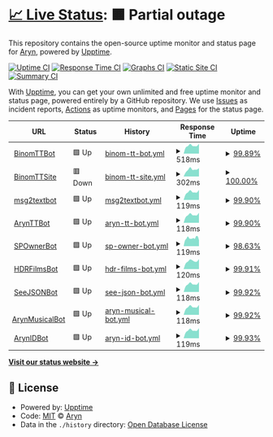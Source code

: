 # [📈 Live Status](https://arynyklas.github.io/uptime): <!--live status--> **🟧 Partial outage**

This repository contains the open-source uptime monitor and status page for [Aryn](https://arynyklas.github.io/uptime), powered by [Upptime](https://github.com/upptime/upptime).

[![Uptime CI](https://github.com/arynyklas/uptime/workflows/Uptime%20CI/badge.svg)](https://github.com/arynyklas/uptime/actions?query=workflow%3A%22Uptime+CI%22)
[![Response Time CI](https://github.com/arynyklas/uptime/workflows/Response%20Time%20CI/badge.svg)](https://github.com/arynyklas/uptime/actions?query=workflow%3A%22Response+Time+CI%22)
[![Graphs CI](https://github.com/arynyklas/uptime/workflows/Graphs%20CI/badge.svg)](https://github.com/arynyklas/uptime/actions?query=workflow%3A%22Graphs+CI%22)
[![Static Site CI](https://github.com/arynyklas/uptime/workflows/Static%20Site%20CI/badge.svg)](https://github.com/arynyklas/uptime/actions?query=workflow%3A%22Static+Site+CI%22)
[![Summary CI](https://github.com/arynyklas/uptime/workflows/Summary%20CI/badge.svg)](https://github.com/arynyklas/uptime/actions?query=workflow%3A%22Summary+CI%22)

With [Upptime](https://upptime.js.org), you can get your own unlimited and free uptime monitor and status page, powered entirely by a GitHub repository. We use [Issues](https://github.com/arynyklas/uptime/issues) as incident reports, [Actions](https://github.com/arynyklas/uptime/actions) as uptime monitors, and [Pages](https://arynyklas.github.io/uptime) for the status page.

<!--start: status pages-->
<!-- This summary is generated by Upptime (https://github.com/upptime/upptime) -->
<!-- Do not edit this manually, your changes will be overwritten -->
<!-- prettier-ignore -->
| URL | Status | History | Response Time | Uptime |
| --- | ------ | ------- | ------------- | ------ |
| <img alt="" src="https://icons.duckduckgo.com/ip3/backend.isbotdown.com.ico" height="13"> [BinomTTBot](https://backend.isbotdown.com/bots/BinomTTBot) | 🟩 Up | [binom-tt-bot.yml](https://github.com/arynyklas/uptime/commits/HEAD/history/binom-tt-bot.yml) | <details><summary><img alt="Response time graph" src="./graphs/binom-tt-bot/response-time-week.png" height="20"> 518ms</summary><br><a href="https://arynyklas.github.io/uptime/history/binom-tt-bot"><img alt="Response time 509" src="https://img.shields.io/endpoint?url=https%3A%2F%2Fraw.githubusercontent.com%2Farynyklas%2Fuptime%2FHEAD%2Fapi%2Fbinom-tt-bot%2Fresponse-time.json"></a><br><a href="https://arynyklas.github.io/uptime/history/binom-tt-bot"><img alt="24-hour response time 507" src="https://img.shields.io/endpoint?url=https%3A%2F%2Fraw.githubusercontent.com%2Farynyklas%2Fuptime%2FHEAD%2Fapi%2Fbinom-tt-bot%2Fresponse-time-day.json"></a><br><a href="https://arynyklas.github.io/uptime/history/binom-tt-bot"><img alt="7-day response time 518" src="https://img.shields.io/endpoint?url=https%3A%2F%2Fraw.githubusercontent.com%2Farynyklas%2Fuptime%2FHEAD%2Fapi%2Fbinom-tt-bot%2Fresponse-time-week.json"></a><br><a href="https://arynyklas.github.io/uptime/history/binom-tt-bot"><img alt="30-day response time 502" src="https://img.shields.io/endpoint?url=https%3A%2F%2Fraw.githubusercontent.com%2Farynyklas%2Fuptime%2FHEAD%2Fapi%2Fbinom-tt-bot%2Fresponse-time-month.json"></a><br><a href="https://arynyklas.github.io/uptime/history/binom-tt-bot"><img alt="1-year response time 509" src="https://img.shields.io/endpoint?url=https%3A%2F%2Fraw.githubusercontent.com%2Farynyklas%2Fuptime%2FHEAD%2Fapi%2Fbinom-tt-bot%2Fresponse-time-year.json"></a></details> | <details><summary><a href="https://arynyklas.github.io/uptime/history/binom-tt-bot">99.89%</a></summary><a href="https://arynyklas.github.io/uptime/history/binom-tt-bot"><img alt="All-time uptime 98.21%" src="https://img.shields.io/endpoint?url=https%3A%2F%2Fraw.githubusercontent.com%2Farynyklas%2Fuptime%2FHEAD%2Fapi%2Fbinom-tt-bot%2Fuptime.json"></a><br><a href="https://arynyklas.github.io/uptime/history/binom-tt-bot"><img alt="24-hour uptime 99.25%" src="https://img.shields.io/endpoint?url=https%3A%2F%2Fraw.githubusercontent.com%2Farynyklas%2Fuptime%2FHEAD%2Fapi%2Fbinom-tt-bot%2Fuptime-day.json"></a><br><a href="https://arynyklas.github.io/uptime/history/binom-tt-bot"><img alt="7-day uptime 99.89%" src="https://img.shields.io/endpoint?url=https%3A%2F%2Fraw.githubusercontent.com%2Farynyklas%2Fuptime%2FHEAD%2Fapi%2Fbinom-tt-bot%2Fuptime-week.json"></a><br><a href="https://arynyklas.github.io/uptime/history/binom-tt-bot"><img alt="30-day uptime 99.98%" src="https://img.shields.io/endpoint?url=https%3A%2F%2Fraw.githubusercontent.com%2Farynyklas%2Fuptime%2FHEAD%2Fapi%2Fbinom-tt-bot%2Fuptime-month.json"></a><br><a href="https://arynyklas.github.io/uptime/history/binom-tt-bot"><img alt="1-year uptime 98.21%" src="https://img.shields.io/endpoint?url=https%3A%2F%2Fraw.githubusercontent.com%2Farynyklas%2Fuptime%2FHEAD%2Fapi%2Fbinom-tt-bot%2Fuptime-year.json"></a></details>
| <img alt="" src="https://icons.duckduckgo.com/ip3/binomtt.sek.su.ico" height="13"> [BinomTTSite](https://binomtt.sek.su/) | 🟥 Down | [binom-tt-site.yml](https://github.com/arynyklas/uptime/commits/HEAD/history/binom-tt-site.yml) | <details><summary><img alt="Response time graph" src="./graphs/binom-tt-site/response-time-week.png" height="20"> 302ms</summary><br><a href="https://arynyklas.github.io/uptime/history/binom-tt-site"><img alt="Response time 264" src="https://img.shields.io/endpoint?url=https%3A%2F%2Fraw.githubusercontent.com%2Farynyklas%2Fuptime%2FHEAD%2Fapi%2Fbinom-tt-site%2Fresponse-time.json"></a><br><a href="https://arynyklas.github.io/uptime/history/binom-tt-site"><img alt="24-hour response time 362" src="https://img.shields.io/endpoint?url=https%3A%2F%2Fraw.githubusercontent.com%2Farynyklas%2Fuptime%2FHEAD%2Fapi%2Fbinom-tt-site%2Fresponse-time-day.json"></a><br><a href="https://arynyklas.github.io/uptime/history/binom-tt-site"><img alt="7-day response time 302" src="https://img.shields.io/endpoint?url=https%3A%2F%2Fraw.githubusercontent.com%2Farynyklas%2Fuptime%2FHEAD%2Fapi%2Fbinom-tt-site%2Fresponse-time-week.json"></a><br><a href="https://arynyklas.github.io/uptime/history/binom-tt-site"><img alt="30-day response time 287" src="https://img.shields.io/endpoint?url=https%3A%2F%2Fraw.githubusercontent.com%2Farynyklas%2Fuptime%2FHEAD%2Fapi%2Fbinom-tt-site%2Fresponse-time-month.json"></a><br><a href="https://arynyklas.github.io/uptime/history/binom-tt-site"><img alt="1-year response time 264" src="https://img.shields.io/endpoint?url=https%3A%2F%2Fraw.githubusercontent.com%2Farynyklas%2Fuptime%2FHEAD%2Fapi%2Fbinom-tt-site%2Fresponse-time-year.json"></a></details> | <details><summary><a href="https://arynyklas.github.io/uptime/history/binom-tt-site">100.00%</a></summary><a href="https://arynyklas.github.io/uptime/history/binom-tt-site"><img alt="All-time uptime 86.00%" src="https://img.shields.io/endpoint?url=https%3A%2F%2Fraw.githubusercontent.com%2Farynyklas%2Fuptime%2FHEAD%2Fapi%2Fbinom-tt-site%2Fuptime.json"></a><br><a href="https://arynyklas.github.io/uptime/history/binom-tt-site"><img alt="24-hour uptime 100.00%" src="https://img.shields.io/endpoint?url=https%3A%2F%2Fraw.githubusercontent.com%2Farynyklas%2Fuptime%2FHEAD%2Fapi%2Fbinom-tt-site%2Fuptime-day.json"></a><br><a href="https://arynyklas.github.io/uptime/history/binom-tt-site"><img alt="7-day uptime 100.00%" src="https://img.shields.io/endpoint?url=https%3A%2F%2Fraw.githubusercontent.com%2Farynyklas%2Fuptime%2FHEAD%2Fapi%2Fbinom-tt-site%2Fuptime-week.json"></a><br><a href="https://arynyklas.github.io/uptime/history/binom-tt-site"><img alt="30-day uptime 100.00%" src="https://img.shields.io/endpoint?url=https%3A%2F%2Fraw.githubusercontent.com%2Farynyklas%2Fuptime%2FHEAD%2Fapi%2Fbinom-tt-site%2Fuptime-month.json"></a><br><a href="https://arynyklas.github.io/uptime/history/binom-tt-site"><img alt="1-year uptime 86.00%" src="https://img.shields.io/endpoint?url=https%3A%2F%2Fraw.githubusercontent.com%2Farynyklas%2Fuptime%2FHEAD%2Fapi%2Fbinom-tt-site%2Fuptime-year.json"></a></details>
| <img alt="" src="https://icons.duckduckgo.com/ip3/backend.isbotdown.com.ico" height="13"> [msg2textbot](https://backend.isbotdown.com/bots/msg2textbot) | 🟩 Up | [msg2textbot.yml](https://github.com/arynyklas/uptime/commits/HEAD/history/msg2textbot.yml) | <details><summary><img alt="Response time graph" src="./graphs/msg2textbot/response-time-week.png" height="20"> 119ms</summary><br><a href="https://arynyklas.github.io/uptime/history/msg2textbot"><img alt="Response time 116" src="https://img.shields.io/endpoint?url=https%3A%2F%2Fraw.githubusercontent.com%2Farynyklas%2Fuptime%2FHEAD%2Fapi%2Fmsg2textbot%2Fresponse-time.json"></a><br><a href="https://arynyklas.github.io/uptime/history/msg2textbot"><img alt="24-hour response time 122" src="https://img.shields.io/endpoint?url=https%3A%2F%2Fraw.githubusercontent.com%2Farynyklas%2Fuptime%2FHEAD%2Fapi%2Fmsg2textbot%2Fresponse-time-day.json"></a><br><a href="https://arynyklas.github.io/uptime/history/msg2textbot"><img alt="7-day response time 119" src="https://img.shields.io/endpoint?url=https%3A%2F%2Fraw.githubusercontent.com%2Farynyklas%2Fuptime%2FHEAD%2Fapi%2Fmsg2textbot%2Fresponse-time-week.json"></a><br><a href="https://arynyklas.github.io/uptime/history/msg2textbot"><img alt="30-day response time 115" src="https://img.shields.io/endpoint?url=https%3A%2F%2Fraw.githubusercontent.com%2Farynyklas%2Fuptime%2FHEAD%2Fapi%2Fmsg2textbot%2Fresponse-time-month.json"></a><br><a href="https://arynyklas.github.io/uptime/history/msg2textbot"><img alt="1-year response time 116" src="https://img.shields.io/endpoint?url=https%3A%2F%2Fraw.githubusercontent.com%2Farynyklas%2Fuptime%2FHEAD%2Fapi%2Fmsg2textbot%2Fresponse-time-year.json"></a></details> | <details><summary><a href="https://arynyklas.github.io/uptime/history/msg2textbot">99.90%</a></summary><a href="https://arynyklas.github.io/uptime/history/msg2textbot"><img alt="All-time uptime 99.83%" src="https://img.shields.io/endpoint?url=https%3A%2F%2Fraw.githubusercontent.com%2Farynyklas%2Fuptime%2FHEAD%2Fapi%2Fmsg2textbot%2Fuptime.json"></a><br><a href="https://arynyklas.github.io/uptime/history/msg2textbot"><img alt="24-hour uptime 99.28%" src="https://img.shields.io/endpoint?url=https%3A%2F%2Fraw.githubusercontent.com%2Farynyklas%2Fuptime%2FHEAD%2Fapi%2Fmsg2textbot%2Fuptime-day.json"></a><br><a href="https://arynyklas.github.io/uptime/history/msg2textbot"><img alt="7-day uptime 99.90%" src="https://img.shields.io/endpoint?url=https%3A%2F%2Fraw.githubusercontent.com%2Farynyklas%2Fuptime%2FHEAD%2Fapi%2Fmsg2textbot%2Fuptime-week.json"></a><br><a href="https://arynyklas.github.io/uptime/history/msg2textbot"><img alt="30-day uptime 99.83%" src="https://img.shields.io/endpoint?url=https%3A%2F%2Fraw.githubusercontent.com%2Farynyklas%2Fuptime%2FHEAD%2Fapi%2Fmsg2textbot%2Fuptime-month.json"></a><br><a href="https://arynyklas.github.io/uptime/history/msg2textbot"><img alt="1-year uptime 99.83%" src="https://img.shields.io/endpoint?url=https%3A%2F%2Fraw.githubusercontent.com%2Farynyklas%2Fuptime%2FHEAD%2Fapi%2Fmsg2textbot%2Fuptime-year.json"></a></details>
| <img alt="" src="https://icons.duckduckgo.com/ip3/backend.isbotdown.com.ico" height="13"> [ArynTTBot](https://backend.isbotdown.com/bots/ArynTTBot) | 🟩 Up | [aryn-tt-bot.yml](https://github.com/arynyklas/uptime/commits/HEAD/history/aryn-tt-bot.yml) | <details><summary><img alt="Response time graph" src="./graphs/aryn-tt-bot/response-time-week.png" height="20"> 118ms</summary><br><a href="https://arynyklas.github.io/uptime/history/aryn-tt-bot"><img alt="Response time 119" src="https://img.shields.io/endpoint?url=https%3A%2F%2Fraw.githubusercontent.com%2Farynyklas%2Fuptime%2FHEAD%2Fapi%2Faryn-tt-bot%2Fresponse-time.json"></a><br><a href="https://arynyklas.github.io/uptime/history/aryn-tt-bot"><img alt="24-hour response time 121" src="https://img.shields.io/endpoint?url=https%3A%2F%2Fraw.githubusercontent.com%2Farynyklas%2Fuptime%2FHEAD%2Fapi%2Faryn-tt-bot%2Fresponse-time-day.json"></a><br><a href="https://arynyklas.github.io/uptime/history/aryn-tt-bot"><img alt="7-day response time 118" src="https://img.shields.io/endpoint?url=https%3A%2F%2Fraw.githubusercontent.com%2Farynyklas%2Fuptime%2FHEAD%2Fapi%2Faryn-tt-bot%2Fresponse-time-week.json"></a><br><a href="https://arynyklas.github.io/uptime/history/aryn-tt-bot"><img alt="30-day response time 114" src="https://img.shields.io/endpoint?url=https%3A%2F%2Fraw.githubusercontent.com%2Farynyklas%2Fuptime%2FHEAD%2Fapi%2Faryn-tt-bot%2Fresponse-time-month.json"></a><br><a href="https://arynyklas.github.io/uptime/history/aryn-tt-bot"><img alt="1-year response time 119" src="https://img.shields.io/endpoint?url=https%3A%2F%2Fraw.githubusercontent.com%2Farynyklas%2Fuptime%2FHEAD%2Fapi%2Faryn-tt-bot%2Fresponse-time-year.json"></a></details> | <details><summary><a href="https://arynyklas.github.io/uptime/history/aryn-tt-bot">99.90%</a></summary><a href="https://arynyklas.github.io/uptime/history/aryn-tt-bot"><img alt="All-time uptime 47.43%" src="https://img.shields.io/endpoint?url=https%3A%2F%2Fraw.githubusercontent.com%2Farynyklas%2Fuptime%2FHEAD%2Fapi%2Faryn-tt-bot%2Fuptime.json"></a><br><a href="https://arynyklas.github.io/uptime/history/aryn-tt-bot"><img alt="24-hour uptime 99.32%" src="https://img.shields.io/endpoint?url=https%3A%2F%2Fraw.githubusercontent.com%2Farynyklas%2Fuptime%2FHEAD%2Fapi%2Faryn-tt-bot%2Fuptime-day.json"></a><br><a href="https://arynyklas.github.io/uptime/history/aryn-tt-bot"><img alt="7-day uptime 99.90%" src="https://img.shields.io/endpoint?url=https%3A%2F%2Fraw.githubusercontent.com%2Farynyklas%2Fuptime%2FHEAD%2Fapi%2Faryn-tt-bot%2Fuptime-week.json"></a><br><a href="https://arynyklas.github.io/uptime/history/aryn-tt-bot"><img alt="30-day uptime 99.84%" src="https://img.shields.io/endpoint?url=https%3A%2F%2Fraw.githubusercontent.com%2Farynyklas%2Fuptime%2FHEAD%2Fapi%2Faryn-tt-bot%2Fuptime-month.json"></a><br><a href="https://arynyklas.github.io/uptime/history/aryn-tt-bot"><img alt="1-year uptime 47.43%" src="https://img.shields.io/endpoint?url=https%3A%2F%2Fraw.githubusercontent.com%2Farynyklas%2Fuptime%2FHEAD%2Fapi%2Faryn-tt-bot%2Fuptime-year.json"></a></details>
| <img alt="" src="https://icons.duckduckgo.com/ip3/backend.isbotdown.com.ico" height="13"> [SPOwnerBot](https://backend.isbotdown.com/bots/SPOwnerBot) | 🟩 Up | [sp-owner-bot.yml](https://github.com/arynyklas/uptime/commits/HEAD/history/sp-owner-bot.yml) | <details><summary><img alt="Response time graph" src="./graphs/sp-owner-bot/response-time-week.png" height="20"> 119ms</summary><br><a href="https://arynyklas.github.io/uptime/history/sp-owner-bot"><img alt="Response time 116" src="https://img.shields.io/endpoint?url=https%3A%2F%2Fraw.githubusercontent.com%2Farynyklas%2Fuptime%2FHEAD%2Fapi%2Fsp-owner-bot%2Fresponse-time.json"></a><br><a href="https://arynyklas.github.io/uptime/history/sp-owner-bot"><img alt="24-hour response time 122" src="https://img.shields.io/endpoint?url=https%3A%2F%2Fraw.githubusercontent.com%2Farynyklas%2Fuptime%2FHEAD%2Fapi%2Fsp-owner-bot%2Fresponse-time-day.json"></a><br><a href="https://arynyklas.github.io/uptime/history/sp-owner-bot"><img alt="7-day response time 119" src="https://img.shields.io/endpoint?url=https%3A%2F%2Fraw.githubusercontent.com%2Farynyklas%2Fuptime%2FHEAD%2Fapi%2Fsp-owner-bot%2Fresponse-time-week.json"></a><br><a href="https://arynyklas.github.io/uptime/history/sp-owner-bot"><img alt="30-day response time 120" src="https://img.shields.io/endpoint?url=https%3A%2F%2Fraw.githubusercontent.com%2Farynyklas%2Fuptime%2FHEAD%2Fapi%2Fsp-owner-bot%2Fresponse-time-month.json"></a><br><a href="https://arynyklas.github.io/uptime/history/sp-owner-bot"><img alt="1-year response time 116" src="https://img.shields.io/endpoint?url=https%3A%2F%2Fraw.githubusercontent.com%2Farynyklas%2Fuptime%2FHEAD%2Fapi%2Fsp-owner-bot%2Fresponse-time-year.json"></a></details> | <details><summary><a href="https://arynyklas.github.io/uptime/history/sp-owner-bot">98.63%</a></summary><a href="https://arynyklas.github.io/uptime/history/sp-owner-bot"><img alt="All-time uptime 99.82%" src="https://img.shields.io/endpoint?url=https%3A%2F%2Fraw.githubusercontent.com%2Farynyklas%2Fuptime%2FHEAD%2Fapi%2Fsp-owner-bot%2Fuptime.json"></a><br><a href="https://arynyklas.github.io/uptime/history/sp-owner-bot"><img alt="24-hour uptime 94.91%" src="https://img.shields.io/endpoint?url=https%3A%2F%2Fraw.githubusercontent.com%2Farynyklas%2Fuptime%2FHEAD%2Fapi%2Fsp-owner-bot%2Fuptime-day.json"></a><br><a href="https://arynyklas.github.io/uptime/history/sp-owner-bot"><img alt="7-day uptime 98.63%" src="https://img.shields.io/endpoint?url=https%3A%2F%2Fraw.githubusercontent.com%2Farynyklas%2Fuptime%2FHEAD%2Fapi%2Fsp-owner-bot%2Fuptime-week.json"></a><br><a href="https://arynyklas.github.io/uptime/history/sp-owner-bot"><img alt="30-day uptime 99.68%" src="https://img.shields.io/endpoint?url=https%3A%2F%2Fraw.githubusercontent.com%2Farynyklas%2Fuptime%2FHEAD%2Fapi%2Fsp-owner-bot%2Fuptime-month.json"></a><br><a href="https://arynyklas.github.io/uptime/history/sp-owner-bot"><img alt="1-year uptime 99.82%" src="https://img.shields.io/endpoint?url=https%3A%2F%2Fraw.githubusercontent.com%2Farynyklas%2Fuptime%2FHEAD%2Fapi%2Fsp-owner-bot%2Fuptime-year.json"></a></details>
| <img alt="" src="https://icons.duckduckgo.com/ip3/backend.isbotdown.com.ico" height="13"> [HDRFilmsBot](https://backend.isbotdown.com/bots/HDRFilmsBot) | 🟩 Up | [hdr-films-bot.yml](https://github.com/arynyklas/uptime/commits/HEAD/history/hdr-films-bot.yml) | <details><summary><img alt="Response time graph" src="./graphs/hdr-films-bot/response-time-week.png" height="20"> 120ms</summary><br><a href="https://arynyklas.github.io/uptime/history/hdr-films-bot"><img alt="Response time 115" src="https://img.shields.io/endpoint?url=https%3A%2F%2Fraw.githubusercontent.com%2Farynyklas%2Fuptime%2FHEAD%2Fapi%2Fhdr-films-bot%2Fresponse-time.json"></a><br><a href="https://arynyklas.github.io/uptime/history/hdr-films-bot"><img alt="24-hour response time 120" src="https://img.shields.io/endpoint?url=https%3A%2F%2Fraw.githubusercontent.com%2Farynyklas%2Fuptime%2FHEAD%2Fapi%2Fhdr-films-bot%2Fresponse-time-day.json"></a><br><a href="https://arynyklas.github.io/uptime/history/hdr-films-bot"><img alt="7-day response time 120" src="https://img.shields.io/endpoint?url=https%3A%2F%2Fraw.githubusercontent.com%2Farynyklas%2Fuptime%2FHEAD%2Fapi%2Fhdr-films-bot%2Fresponse-time-week.json"></a><br><a href="https://arynyklas.github.io/uptime/history/hdr-films-bot"><img alt="30-day response time 115" src="https://img.shields.io/endpoint?url=https%3A%2F%2Fraw.githubusercontent.com%2Farynyklas%2Fuptime%2FHEAD%2Fapi%2Fhdr-films-bot%2Fresponse-time-month.json"></a><br><a href="https://arynyklas.github.io/uptime/history/hdr-films-bot"><img alt="1-year response time 115" src="https://img.shields.io/endpoint?url=https%3A%2F%2Fraw.githubusercontent.com%2Farynyklas%2Fuptime%2FHEAD%2Fapi%2Fhdr-films-bot%2Fresponse-time-year.json"></a></details> | <details><summary><a href="https://arynyklas.github.io/uptime/history/hdr-films-bot">99.91%</a></summary><a href="https://arynyklas.github.io/uptime/history/hdr-films-bot"><img alt="All-time uptime 99.90%" src="https://img.shields.io/endpoint?url=https%3A%2F%2Fraw.githubusercontent.com%2Farynyklas%2Fuptime%2FHEAD%2Fapi%2Fhdr-films-bot%2Fuptime.json"></a><br><a href="https://arynyklas.github.io/uptime/history/hdr-films-bot"><img alt="24-hour uptime 99.38%" src="https://img.shields.io/endpoint?url=https%3A%2F%2Fraw.githubusercontent.com%2Farynyklas%2Fuptime%2FHEAD%2Fapi%2Fhdr-films-bot%2Fuptime-day.json"></a><br><a href="https://arynyklas.github.io/uptime/history/hdr-films-bot"><img alt="7-day uptime 99.91%" src="https://img.shields.io/endpoint?url=https%3A%2F%2Fraw.githubusercontent.com%2Farynyklas%2Fuptime%2FHEAD%2Fapi%2Fhdr-films-bot%2Fuptime-week.json"></a><br><a href="https://arynyklas.github.io/uptime/history/hdr-films-bot"><img alt="30-day uptime 99.98%" src="https://img.shields.io/endpoint?url=https%3A%2F%2Fraw.githubusercontent.com%2Farynyklas%2Fuptime%2FHEAD%2Fapi%2Fhdr-films-bot%2Fuptime-month.json"></a><br><a href="https://arynyklas.github.io/uptime/history/hdr-films-bot"><img alt="1-year uptime 99.90%" src="https://img.shields.io/endpoint?url=https%3A%2F%2Fraw.githubusercontent.com%2Farynyklas%2Fuptime%2FHEAD%2Fapi%2Fhdr-films-bot%2Fuptime-year.json"></a></details>
| <img alt="" src="https://icons.duckduckgo.com/ip3/backend.isbotdown.com.ico" height="13"> [SeeJSONBot](https://backend.isbotdown.com/bots/SeeJSONBot) | 🟩 Up | [see-json-bot.yml](https://github.com/arynyklas/uptime/commits/HEAD/history/see-json-bot.yml) | <details><summary><img alt="Response time graph" src="./graphs/see-json-bot/response-time-week.png" height="20"> 118ms</summary><br><a href="https://arynyklas.github.io/uptime/history/see-json-bot"><img alt="Response time 115" src="https://img.shields.io/endpoint?url=https%3A%2F%2Fraw.githubusercontent.com%2Farynyklas%2Fuptime%2FHEAD%2Fapi%2Fsee-json-bot%2Fresponse-time.json"></a><br><a href="https://arynyklas.github.io/uptime/history/see-json-bot"><img alt="24-hour response time 120" src="https://img.shields.io/endpoint?url=https%3A%2F%2Fraw.githubusercontent.com%2Farynyklas%2Fuptime%2FHEAD%2Fapi%2Fsee-json-bot%2Fresponse-time-day.json"></a><br><a href="https://arynyklas.github.io/uptime/history/see-json-bot"><img alt="7-day response time 118" src="https://img.shields.io/endpoint?url=https%3A%2F%2Fraw.githubusercontent.com%2Farynyklas%2Fuptime%2FHEAD%2Fapi%2Fsee-json-bot%2Fresponse-time-week.json"></a><br><a href="https://arynyklas.github.io/uptime/history/see-json-bot"><img alt="30-day response time 116" src="https://img.shields.io/endpoint?url=https%3A%2F%2Fraw.githubusercontent.com%2Farynyklas%2Fuptime%2FHEAD%2Fapi%2Fsee-json-bot%2Fresponse-time-month.json"></a><br><a href="https://arynyklas.github.io/uptime/history/see-json-bot"><img alt="1-year response time 115" src="https://img.shields.io/endpoint?url=https%3A%2F%2Fraw.githubusercontent.com%2Farynyklas%2Fuptime%2FHEAD%2Fapi%2Fsee-json-bot%2Fresponse-time-year.json"></a></details> | <details><summary><a href="https://arynyklas.github.io/uptime/history/see-json-bot">99.92%</a></summary><a href="https://arynyklas.github.io/uptime/history/see-json-bot"><img alt="All-time uptime 99.96%" src="https://img.shields.io/endpoint?url=https%3A%2F%2Fraw.githubusercontent.com%2Farynyklas%2Fuptime%2FHEAD%2Fapi%2Fsee-json-bot%2Fuptime.json"></a><br><a href="https://arynyklas.github.io/uptime/history/see-json-bot"><img alt="24-hour uptime 99.42%" src="https://img.shields.io/endpoint?url=https%3A%2F%2Fraw.githubusercontent.com%2Farynyklas%2Fuptime%2FHEAD%2Fapi%2Fsee-json-bot%2Fuptime-day.json"></a><br><a href="https://arynyklas.github.io/uptime/history/see-json-bot"><img alt="7-day uptime 99.92%" src="https://img.shields.io/endpoint?url=https%3A%2F%2Fraw.githubusercontent.com%2Farynyklas%2Fuptime%2FHEAD%2Fapi%2Fsee-json-bot%2Fuptime-week.json"></a><br><a href="https://arynyklas.github.io/uptime/history/see-json-bot"><img alt="30-day uptime 99.84%" src="https://img.shields.io/endpoint?url=https%3A%2F%2Fraw.githubusercontent.com%2Farynyklas%2Fuptime%2FHEAD%2Fapi%2Fsee-json-bot%2Fuptime-month.json"></a><br><a href="https://arynyklas.github.io/uptime/history/see-json-bot"><img alt="1-year uptime 99.96%" src="https://img.shields.io/endpoint?url=https%3A%2F%2Fraw.githubusercontent.com%2Farynyklas%2Fuptime%2FHEAD%2Fapi%2Fsee-json-bot%2Fuptime-year.json"></a></details>
| <img alt="" src="https://icons.duckduckgo.com/ip3/backend.isbotdown.com.ico" height="13"> [ArynMusicalBot](https://backend.isbotdown.com/bots/ArynMusicalBot) | 🟩 Up | [aryn-musical-bot.yml](https://github.com/arynyklas/uptime/commits/HEAD/history/aryn-musical-bot.yml) | <details><summary><img alt="Response time graph" src="./graphs/aryn-musical-bot/response-time-week.png" height="20"> 118ms</summary><br><a href="https://arynyklas.github.io/uptime/history/aryn-musical-bot"><img alt="Response time 115" src="https://img.shields.io/endpoint?url=https%3A%2F%2Fraw.githubusercontent.com%2Farynyklas%2Fuptime%2FHEAD%2Fapi%2Faryn-musical-bot%2Fresponse-time.json"></a><br><a href="https://arynyklas.github.io/uptime/history/aryn-musical-bot"><img alt="24-hour response time 120" src="https://img.shields.io/endpoint?url=https%3A%2F%2Fraw.githubusercontent.com%2Farynyklas%2Fuptime%2FHEAD%2Fapi%2Faryn-musical-bot%2Fresponse-time-day.json"></a><br><a href="https://arynyklas.github.io/uptime/history/aryn-musical-bot"><img alt="7-day response time 118" src="https://img.shields.io/endpoint?url=https%3A%2F%2Fraw.githubusercontent.com%2Farynyklas%2Fuptime%2FHEAD%2Fapi%2Faryn-musical-bot%2Fresponse-time-week.json"></a><br><a href="https://arynyklas.github.io/uptime/history/aryn-musical-bot"><img alt="30-day response time 114" src="https://img.shields.io/endpoint?url=https%3A%2F%2Fraw.githubusercontent.com%2Farynyklas%2Fuptime%2FHEAD%2Fapi%2Faryn-musical-bot%2Fresponse-time-month.json"></a><br><a href="https://arynyklas.github.io/uptime/history/aryn-musical-bot"><img alt="1-year response time 115" src="https://img.shields.io/endpoint?url=https%3A%2F%2Fraw.githubusercontent.com%2Farynyklas%2Fuptime%2FHEAD%2Fapi%2Faryn-musical-bot%2Fresponse-time-year.json"></a></details> | <details><summary><a href="https://arynyklas.github.io/uptime/history/aryn-musical-bot">99.92%</a></summary><a href="https://arynyklas.github.io/uptime/history/aryn-musical-bot"><img alt="All-time uptime 99.84%" src="https://img.shields.io/endpoint?url=https%3A%2F%2Fraw.githubusercontent.com%2Farynyklas%2Fuptime%2FHEAD%2Fapi%2Faryn-musical-bot%2Fuptime.json"></a><br><a href="https://arynyklas.github.io/uptime/history/aryn-musical-bot"><img alt="24-hour uptime 99.45%" src="https://img.shields.io/endpoint?url=https%3A%2F%2Fraw.githubusercontent.com%2Farynyklas%2Fuptime%2FHEAD%2Fapi%2Faryn-musical-bot%2Fuptime-day.json"></a><br><a href="https://arynyklas.github.io/uptime/history/aryn-musical-bot"><img alt="7-day uptime 99.92%" src="https://img.shields.io/endpoint?url=https%3A%2F%2Fraw.githubusercontent.com%2Farynyklas%2Fuptime%2FHEAD%2Fapi%2Faryn-musical-bot%2Fuptime-week.json"></a><br><a href="https://arynyklas.github.io/uptime/history/aryn-musical-bot"><img alt="30-day uptime 99.98%" src="https://img.shields.io/endpoint?url=https%3A%2F%2Fraw.githubusercontent.com%2Farynyklas%2Fuptime%2FHEAD%2Fapi%2Faryn-musical-bot%2Fuptime-month.json"></a><br><a href="https://arynyklas.github.io/uptime/history/aryn-musical-bot"><img alt="1-year uptime 99.84%" src="https://img.shields.io/endpoint?url=https%3A%2F%2Fraw.githubusercontent.com%2Farynyklas%2Fuptime%2FHEAD%2Fapi%2Faryn-musical-bot%2Fuptime-year.json"></a></details>
| <img alt="" src="https://icons.duckduckgo.com/ip3/backend.isbotdown.com.ico" height="13"> [ArynIDBot](https://backend.isbotdown.com/bots/ArynIDBot) | 🟩 Up | [aryn-id-bot.yml](https://github.com/arynyklas/uptime/commits/HEAD/history/aryn-id-bot.yml) | <details><summary><img alt="Response time graph" src="./graphs/aryn-id-bot/response-time-week.png" height="20"> 119ms</summary><br><a href="https://arynyklas.github.io/uptime/history/aryn-id-bot"><img alt="Response time 115" src="https://img.shields.io/endpoint?url=https%3A%2F%2Fraw.githubusercontent.com%2Farynyklas%2Fuptime%2FHEAD%2Fapi%2Faryn-id-bot%2Fresponse-time.json"></a><br><a href="https://arynyklas.github.io/uptime/history/aryn-id-bot"><img alt="24-hour response time 121" src="https://img.shields.io/endpoint?url=https%3A%2F%2Fraw.githubusercontent.com%2Farynyklas%2Fuptime%2FHEAD%2Fapi%2Faryn-id-bot%2Fresponse-time-day.json"></a><br><a href="https://arynyklas.github.io/uptime/history/aryn-id-bot"><img alt="7-day response time 119" src="https://img.shields.io/endpoint?url=https%3A%2F%2Fraw.githubusercontent.com%2Farynyklas%2Fuptime%2FHEAD%2Fapi%2Faryn-id-bot%2Fresponse-time-week.json"></a><br><a href="https://arynyklas.github.io/uptime/history/aryn-id-bot"><img alt="30-day response time 113" src="https://img.shields.io/endpoint?url=https%3A%2F%2Fraw.githubusercontent.com%2Farynyklas%2Fuptime%2FHEAD%2Fapi%2Faryn-id-bot%2Fresponse-time-month.json"></a><br><a href="https://arynyklas.github.io/uptime/history/aryn-id-bot"><img alt="1-year response time 115" src="https://img.shields.io/endpoint?url=https%3A%2F%2Fraw.githubusercontent.com%2Farynyklas%2Fuptime%2FHEAD%2Fapi%2Faryn-id-bot%2Fresponse-time-year.json"></a></details> | <details><summary><a href="https://arynyklas.github.io/uptime/history/aryn-id-bot">99.93%</a></summary><a href="https://arynyklas.github.io/uptime/history/aryn-id-bot"><img alt="All-time uptime 99.94%" src="https://img.shields.io/endpoint?url=https%3A%2F%2Fraw.githubusercontent.com%2Farynyklas%2Fuptime%2FHEAD%2Fapi%2Faryn-id-bot%2Fuptime.json"></a><br><a href="https://arynyklas.github.io/uptime/history/aryn-id-bot"><img alt="24-hour uptime 99.49%" src="https://img.shields.io/endpoint?url=https%3A%2F%2Fraw.githubusercontent.com%2Farynyklas%2Fuptime%2FHEAD%2Fapi%2Faryn-id-bot%2Fuptime-day.json"></a><br><a href="https://arynyklas.github.io/uptime/history/aryn-id-bot"><img alt="7-day uptime 99.93%" src="https://img.shields.io/endpoint?url=https%3A%2F%2Fraw.githubusercontent.com%2Farynyklas%2Fuptime%2FHEAD%2Fapi%2Faryn-id-bot%2Fuptime-week.json"></a><br><a href="https://arynyklas.github.io/uptime/history/aryn-id-bot"><img alt="30-day uptime 99.78%" src="https://img.shields.io/endpoint?url=https%3A%2F%2Fraw.githubusercontent.com%2Farynyklas%2Fuptime%2FHEAD%2Fapi%2Faryn-id-bot%2Fuptime-month.json"></a><br><a href="https://arynyklas.github.io/uptime/history/aryn-id-bot"><img alt="1-year uptime 99.94%" src="https://img.shields.io/endpoint?url=https%3A%2F%2Fraw.githubusercontent.com%2Farynyklas%2Fuptime%2FHEAD%2Fapi%2Faryn-id-bot%2Fuptime-year.json"></a></details>

<!--end: status pages-->

[**Visit our status website →**](https://arynyklas.github.io/uptime)

## 📄 License

- Powered by: [Upptime](https://github.com/upptime/upptime)
- Code: [MIT](./LICENSE) © [Aryn](https://arynyklas.github.io/uptime)
- Data in the `./history` directory: [Open Database License](https://opendatacommons.org/licenses/odbl/1-0/)
